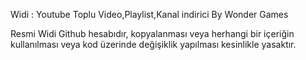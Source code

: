 Widi : Youtube Toplu Video,Playlist,Kanal indirici By Wonder Games

Resmi Widi Github hesabıdır, kopyalanması veya herhangi bir içeriğin kullanılması veya kod üzerinde değişiklik yapılması kesinlikle yasaktır.
